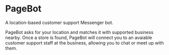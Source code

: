 # PageBot

A location-based customer support Messenger bot.

PageBot asks for your location and matches it with supported business nearby. Once a store is found, PageBot will connect you to an avaiable customer support staff at the business, allowing you to chat or meet up with them.
